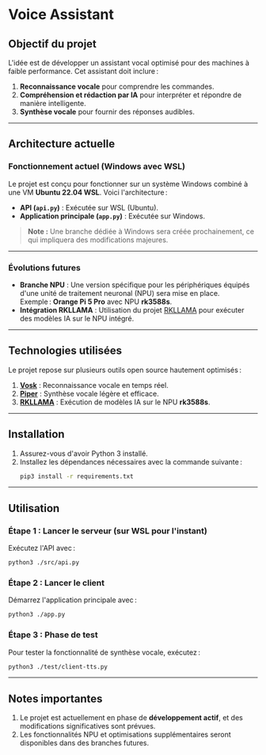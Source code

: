 # Voice Assistant

## Objectif du projet

L'idée est de développer un assistant vocal optimisé pour des machines à faible performance. Cet assistant doit inclure :
1. **Reconnaissance vocale** pour comprendre les commandes.
2. **Compréhension et rédaction par IA** pour interpréter et répondre de manière intelligente.
3. **Synthèse vocale** pour fournir des réponses audibles.

---

## Architecture actuelle

### Fonctionnement actuel (Windows avec WSL)
Le projet est conçu pour fonctionner sur un système Windows combiné à une VM **Ubuntu 22.04 WSL**. Voici l'architecture :
- **API (`api.py`)** : Exécutée sur WSL (Ubuntu).
- **Application principale (`app.py`)** : Exécutée sur Windows.

> **Note :** Une branche dédiée à Windows sera créée prochainement, ce qui impliquera des modifications majeures.

---

### Évolutions futures
- **Branche NPU** : Une version spécifique pour les périphériques équipés d'une unité de traitement neuronal (NPU) sera mise en place.  
  Exemple : **Orange Pi 5 Pro** avec NPU **rk3588s**.
- **Intégration RKLLAMA** : Utilisation du projet [RKLLAMA](https://github.com/notpunchnox) pour exécuter des modèles IA sur le NPU intégré.

---

## Technologies utilisées

Le projet repose sur plusieurs outils open source hautement optimisés :
1. **[Vosk](https://github.com/alphacep/vosk)** : Reconnaissance vocale en temps réel.
2. **[Piper](https://github.com/rhasspy/piper)** : Synthèse vocale légère et efficace.
3. **[RKLLAMA](https://github.com/notpunchnox/rkllama)** : Exécution de modèles IA sur le NPU **rk3588s**.

---

## Installation

1. Assurez-vous d'avoir Python 3 installé.
2. Installez les dépendances nécessaires avec la commande suivante :
   ```bash
   pip3 install -r requirements.txt
   ```

---

## Utilisation

### Étape 1 : Lancer le serveur (sur WSL pour l'instant)
Exécutez l'API avec :
```bash
python3 ./src/api.py
```

### Étape 2 : Lancer le client
Démarrez l'application principale avec :
```bash
python3 ./app.py
```

### Étape 3 : Phase de test
Pour tester la fonctionnalité de synthèse vocale, exécutez :
```bash
python3 ./test/client-tts.py
```

---

## Notes importantes

1. Le projet est actuellement en phase de **développement actif**, et des modifications significatives sont prévues.
2. Les fonctionnalités NPU et optimisations supplémentaires seront disponibles dans des branches futures.